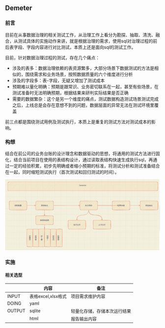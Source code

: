 ## Demeter

### 前言

目前在从事数据治理的相关测试工作，从治理工作上看分为勘探、抽取、清洗、融合，从测试具体的实施动作来讲，就是根据治理的需求，使用sql对治理过程的前后表字段、字段内容进行对比测试，本质上还是面向sql的测试工作。

目前，针对数据治理过程的测试，存在几个痛点：

- 涉及的表多：数据治理依赖的表资源繁多，大部分场景下数据测试的方法是相似的，围绕需求和业务场景，按照数据质量的六个维度进行分析
- 涉及的字段多：表-字段，无疑又增加了测试成本
- 预期难以量化明确：预期是跟常识、业务密切联系在一起，甚至有些场景，在测试准备时无法明确预期，根据结果来研判实际结果是否正确
- 需要的数据繁杂：这个是另一个维度的痛点，测试数据构造测试场景测试完成之后，上线总是会存在意想不到的问题，数据层面的异常无法在测试环境里覆盖

前三点都是围绕测试用例及测试执行，本质上是重复的测试方法对测试成本的影响。

### 构想

结合在前公司的业务台账的设计理念和数据驱动的思想，将通用的测试方法进行固化，结合当前项目在使用的表结构设计，通过读取表结构快速生成执行sql，再通过一定的经验积累，初步先明确或者缩小预期的标准，将测试分析和测试准备结合在一起，同时缩短测试执行（首次测试和回归测试的时间）。

![整体流程图](./整体流程图.png)

### 实施

#### 相关选型

|        | 内容               | 备注                         |
| ------ | ------------------ | ---------------------------- |
| INPUT  | 表格excel,xlsx格式 | 项目需求维护内容             |
| DOING  | yaml               |                              |
| OUTPUT | sqlite             | 轻量化存储，存储本次运行结果 |
|        | html               | 报告输出内容                 |


